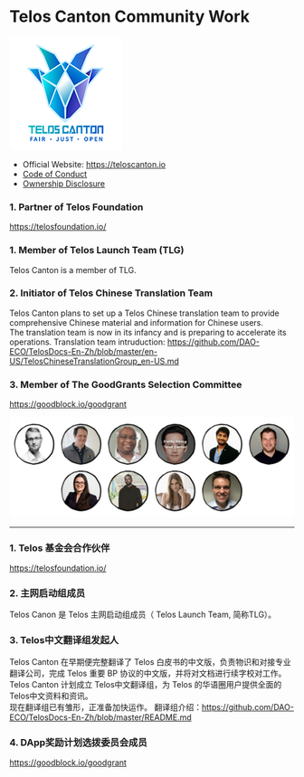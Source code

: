 # Telos Canton Community Work

![](https://raw.githubusercontent.com/Telos-Canton/TelosCanton-Docs/master/images/telos-canton-logo-slogan-200X200.png)

- Official Website: https://teloscanton.io
- [Code of Conduct](./CodeOfConduct.md)
- [Ownership Disclosure](./OwnershipDisclosure.md)

### 1. Partner of  Telos Foundation
https://telosfoundation.io/

### 1. Member of  Telos Launch Team (TLG)
Telos Canton is a member of TLG.

### 2. Initiator of  Telos Chinese Translation Team
Telos Canton plans to set up a Telos Chinese translation team to provide comprehensive Chinese material and information for Chinese users.   
The translation team is now in its infancy and is preparing to accelerate its operations.
Translation team intruduction: https://github.com/DAO-ECO/TelosDocs-En-Zh/blob/master/en-US/TelosChineseTranslationGroup_en-US.md

### 3. Member of  The GoodGrants Selection Committee
https://goodblock.io/goodgrant

![](./images/goodgrants/MemberOfTheGoodGrantsSelectionCommittee.png)

------

### 1. Telos 基金会合作伙伴
https://telosfoundation.io/

### 2. 主网启动组成员
Telos Canon 是 Telos 主网启动组成员（ Telos Launch Team, 简称TLG）。

### 3. Telos中文翻译组发起人
Telos Canton 在早期便完整翻译了 Telos 白皮书的中文版，负责物识和对接专业翻译公司，完成 Telos 重要 BP 协议的中文版，并将对文档进行续字校对工作。
Telos Canton 计划成立 Telos中文翻译组，为 Telos 的华语圈用户提供全面的Telos中文资料和资讯。  
现在翻译组已有雏形，正准备加快运作。
翻译组介绍：https://github.com/DAO-ECO/TelosDocs-En-Zh/blob/master/README.md

### 4. DApp奖励计划选拨委员会成员
https://goodblock.io/goodgrant


